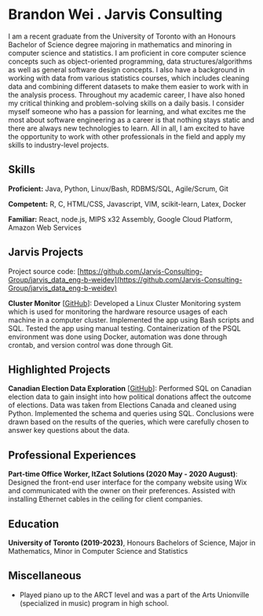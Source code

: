 # Brandon Wei . Jarvis Consulting

I am a recent graduate from the University of Toronto with an Honours Bachelor of Science degree majoring in mathematics and minoring in computer science and statistics. I am proficient in core computer science concepts such as object-oriented programming, data structures/algorithms as well as general software design concepts. I also have a background in working with data from various statistics courses, which includes cleaning data and combining different datasets to make them easier to work with in the analysis process. Throughout my academic career, I have also honed my critical thinking and problem-solving skills on a daily basis. I consider myself someone who has a passion for learning, and what excites me the most about software engineering as a career is that nothing stays static and there are always new technologies to learn. All in all, I am excited to have the opportunity to work with other professionals in the field and apply my skills to industry-level projects.

## Skills

**Proficient:** Java, Python, Linux/Bash, RDBMS/SQL, Agile/Scrum, Git

**Competent:** R, C, HTML/CSS, Javascript, VIM, scikit-learn, Latex, Docker

**Familiar:** React, node.js, MIPS x32 Assembly, Google Cloud Platform, Amazon Web Services

## Jarvis Projects

Project source code: [https://github.com/Jarvis-Consulting-Group/jarvis_data_eng-b-weidev](https://github.com/Jarvis-Consulting-Group/jarvis_data_eng-b-weidev)


**Cluster Monitor** [[GitHub](https://github.com/Jarvis-Consulting-Group/jarvis_data_eng-b-weidev/tree/master/linux_sql)]: Developed a Linux Cluster Monitoring system which is used for monitoring the hardware resource usages of each machine in a computer cluster. Implemented the app using Bash scripts and SQL. Tested the app using manual testing. Containerization of the PSQL environment was done using Docker, automation was done through crontab, and version control was done through Git.


## Highlighted Projects
**Canadian Election Data Exploration** [[GitHub](https://github.com/b-weidev/canadian-election-data-exploration)]: Performed SQL on Canadian election data to gain insight into how political donations affect the outcome of elections. Data was taken from Elections Canada and cleaned using Python. Implemented the schema and queries using SQL. Conclusions were drawn based on the results of the queries, which were carefully chosen to answer key questions about the data.


## Professional Experiences

**Part-time Office Worker, ItZact Solutions (2020 May - 2020 August)**: Designed the front-end user interface for the company website using Wix and communicated with the owner on their preferences. Assisted with installing Ethernet cables in the ceiling for client companies.


## Education
**University of Toronto (2019-2023)**, Honours Bachelors of Science, Major in Mathematics, Minor in Computer Science and Statistics


## Miscellaneous
- Played piano up to the ARCT level and was a part of the Arts Unionville (specialized in music) program in high school.